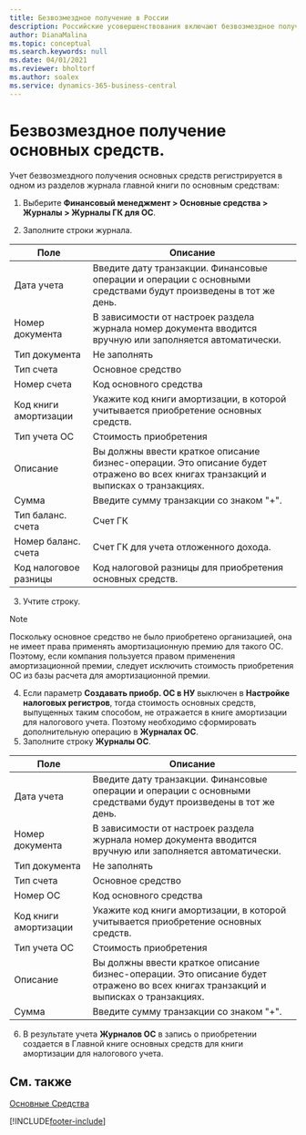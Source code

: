 ```yaml
---
title: Безвозмездное получение в России
description: Российские усовершенствования включают безвозмездное получение основных средств.
author: DianaMalina
ms.topic: conceptual
ms.search.keywords: null
ms.date: 04/01/2021
ms.reviewer: bholtorf
ms.author: soalex
ms.service: dynamics-365-business-central
---
```

# <a name="gratuitous-receipt-of-fixed-assets"></a>Безвозмездное получение основных средств.

Учет безвозмездного получения основных средств регистрируется в одном из разделов журнала главной книги по основным средствам:

1. Выберите **Финансовый менеджмент > Основные средства > Журналы > Журналы ГК для ОС**.

2. Заполните строки журнала.

| Поле                  | Описание                                                  |
| ---------------------- | ------------------------------------------------------------ |
| Дата учета           | Введите дату транзакции. Финансовые операции и операции с основными средствами будут произведены в тот же день. |
| Номер документа           | В зависимости от настроек раздела журнала номер документа вводится вручную или заполняется автоматически. |
| Тип документа          | Не заполнять                                                     |
| Тип счета           | Основное средство                                                  |
| Номер счета            | Код основного средства                                          |
| Код книги амортизации | Укажите код книги амортизации, в которой учитывается приобретение основных средств. |
| Тип учета ОС        | Стоимость приобретения                                             |
| Описание            | Вы должны ввести краткое описание бизнес-операции. Это описание будет отражено во всех книгах транзакций и выписках о транзакциях. |
| Сумма                 | Введите сумму транзакции со знаком "+".      |
| Тип баланс. счета      | Счет ГК                                                  |
| Номер баланс. счета       | Счет ГК для учета отложенного дохода.               |
| Код налоговое разницы    | Код налоговой разницы для приобретения основных средств.     |

3. Учтите строку.

> [!NOTE]
> Поскольку основное средство не было приобретено организацией, она не имеет права применять амортизационную премию для такого ОС. Поэтому, если компания пользуется правом применения амортизационной премии, следует исключить стоимость приобретения ОС из базы расчета для амортизационной премии.

4. Если параметр **Создавать приобр. ОС в НУ** выключен в **Настройке налоговых регистров**, тогда стоимость основных средств, выпущенных таким способом, не отражается в книге амортизации для налогового учета. Поэтому необходимо сформировать дополнительную операцию в **Журналах ОС**.
5. Заполните строку **Журналы ОС**.

| Поле                  | Описание                                                  |
| ---------------------- | ------------------------------------------------------------ |
| Дата учета           | Введите дату транзакции. Финансовые операции и операции с основными средствами будут произведены в тот же день. |
| Номер документа           | В зависимости от настроек раздела журнала номер документа вводится вручную или заполняется автоматически. |
| Тип документа          | Не заполнять                                                     |
| Тип счета           | Основное средство                                                  |
| Номер ОС                 | Код основного средства                                          |
| Код книги амортизации | Укажите код книги амортизации, в которой учитывается приобретение основных средств. |
| Тип учета ОС        | Стоимость приобретения                                             |
| Описание            | Вы должны ввести краткое описание бизнес-операции. Это описание будет отражено во всех книгах транзакций и выписках о транзакциях. |
| Сумма                 | Введите сумму транзакции со знаком "+".      |

6. В результате учета **Журналов ОС** в запись о приобретении создается в Главной книге основных средств для книги амортизации для налогового учета.

## <a name="see-also"></a>См. также

[Основные Средства](fixed-assets.md)


[!INCLUDE[footer-include](../../includes/footer-banner.md)]
